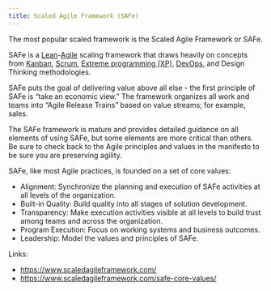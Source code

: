```yaml
---
title: Scaled Agile Framework (SAFe)
---
```

The most popular scaled framework is the Scaled Agile Framework or SAFe. 

SAFe is a [Lean](foundations-of-project-management/project-management-methodology/lean.md)-[Agile](agile-project-management/agile.md) scaling framework that draws heavily on concepts from [Kanban](agile-project-management/kanban.md), [Scrum](agile-project-management/scrum/scrum.md), [Extreme programming (XP)](agile-project-management/extreme-programming-xp.md), [DevOps](agile-project-management/devops.md), and Design Thinking methodologies. 

SAFe puts the goal of delivering value above all else - the first principle of SAFe is “take an economic view.” The framework organizes all work and teams into “Agile Release Trains” based on value streams; for example, sales. 

The SAFe framework is mature and provides detailed guidance on all elements of using SAFe, but some elements are more critical than others. Be sure to check back to the Agile principles and values in the manifesto to be sure you are preserving agility. 

SAFe, like most Agile practices, is founded on a set of core values:
- Alignment: Synchronize the planning and execution of SAFe activities at all levels of the organization. 
- Built-in Quality: Build quality into all stages of solution development. 
- Transparency: Make execution activities visible at all levels to build trust among teams and across the organization. 
- Program Execution: Focus on working systems and business outcomes. 
- Leadership: Model the values and principles of SAFe. 

Links:
- https://www.scaledagileframework.com/
- https://www.scaledagileframework.com/safe-core-values/